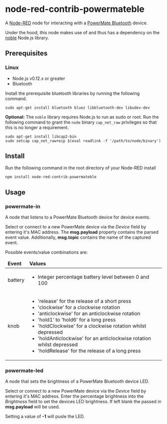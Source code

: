 # node-red-contrib-powermateble

A <a href="http://nodered.org" target="_blank">Node-RED</a> node for interacting with a <a href="https://griffintechnology.com/us/powermate-bluetooth" target="_blank">PowerMate Bluetooth</a> device.

Under the hood, this node makes use of and thus has a dependency on the <a href="https://github.com/sandeepmistry/noble" target="_blank">noble</a> Node.js library.

## Prerequisites

### Linux

* Node.js v0.12.x or greater 
* Bluetooth 

Install the prerequisite bluetooth libraries by running the following command.

    sudo apt-get install bluetooth bluez libbluetooth-dev libudev-dev 

**Optional:** The ```noble``` library requires Node.js to run as sudo or root. Run the following command to grant the ```node``` binary ```cap_net_raw``` privileges so that this is no longer a requirement.

    sudo apt-get install libcap2-bin
    sudo setcap cap_net_raw+eip $(eval readlink -f '/path/to/node/binary')

## Install

Run the following command in the root directory of your Node-RED install

    npm install node-red-contrib-powermateble

## Usage

### powermate-in

A node that listens to a PowerMate Bluetooth device for device events.

Select or connect to a new PowerMate device via the _Device_ field by entering it's MAC address. The **msg.payload** property contains the parsed event value. Additionally, **msg.topic** contains the name of the captured event.

Possible events/value combinations are:

<table cellspacing="0" cellpadding="0" style="border-collapse:collapse;">
	<thead>
		<tr>
			<td><b>Event</b></td>
			<td><b>Values</b></td>
		</tr>
	</thead>
	<tbody>
		<tr>
			<td>battery</td>
			<td>
				<ul>
					<li>Integer percentage battery level between 0 and 100</li>
				</ul>
			</td>
		</tr>
		<tr>
			<td>knob</td>
			<td>
				<ul>
					<li>'release' for the release of a short press</li>
					<li>'clockwise' for a clockwise rotation</li>
					<li>'anticlockwise' for an anticlockwise rotation</li>
					<li>'hold1' to 'hold6' for a long press</li>
					<li>'holdClockwise' for a clockwise rotation whilst depressed</li>
					<li>'holdAnticlockwise' for an anticlockwise rotation whilst depressed</li>
					<li>'holdRelease' for the release of a long press</li>
				</ul>
			</td>
		</tr>
	</tbody>
</table>

### powermate-led

A node that sets the brightness of a PowerMate Bluetooth device LED.

Select or connect to a new PowerMate device via the _Device_ field  by entering it's MAC address. Enter the percentage brightness into the _Brightness_ field to set the devices LED brightness. If left blank the passed in **msg.payload** will be used.

Setting a value of **-1** will pusle the LED.
